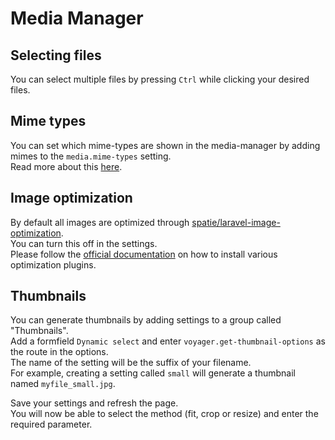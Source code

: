 # Media Manager



## Selecting files

You can select multiple files by pressing `Ctrl` while clicking your desired files.

## Mime types

You can set which mime-types are shown in the media-manager by adding mimes to the `media.mime-types` setting.  
Read more about this [here](./bread/formfields/media-picker.md#mime-types).

## Image optimization

By default all images are optimized through [spatie/laravel-image-optimization](https://github.com/spatie/laravel-image-optimizer).  
You can turn this off in the settings.  
Please follow the [official documentation](https://github.com/spatie/image-optimizer#optimization-tools) on how to install various optimization plugins.

## Thumbnails

You can generate thumbnails by adding settings to a group called "Thumbnails".  
Add a formfield `Dynamic select` and enter `voyager.get-thumbnail-options` as the route in the options.  
The name of the setting will be the suffix of your filename.  
For example, creating a setting called `small` will generate a thumbnail named `myfile_small.jpg`.


Save your settings and refresh the page.  
You will now be able to select the method (fit, crop or resize) and enter the required parameter.